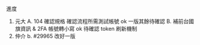 進度

1. 元大 
   A. 104 確認規格 確認流程所需測試帳號 ok 一版其餘待確認
   B. 補前台國旗資訊 & 2FA 帳號轉小寫 ok 待確認 token 刷新機制
2. 仲介
   b. #29965 改好一版
